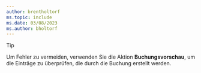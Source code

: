```yaml
---
author: brentholtorf
ms.topic: include
ms.date: 03/08/2023
ms.author: bholtorf
---
```


> [!TIP]
> Um Fehler zu vermeiden, verwenden Sie die Aktion **Buchungsvorschau**, um die Einträge zu überprüfen, die durch die Buchung erstellt werden. 
